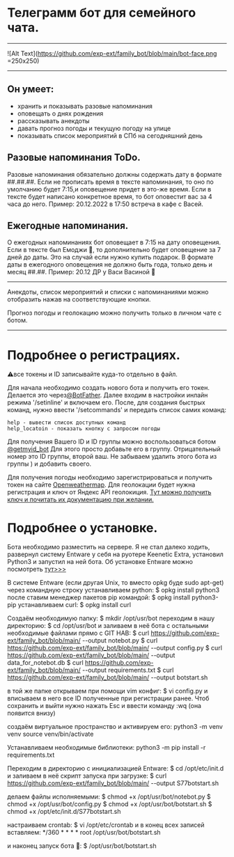 # Телеграмм бот для семейного чата.
***

![Alt Text](https://github.com/exp-ext/family_bot/blob/main/bot-face.png =250x250)

***

## Он умеет:
- хранить и показывать разовые напоминания
- оповещать о днях рождения
- раcсказывать анекдоты
- давать прогноз погоды и текущую погоду на улице
- показывать список мероприятий в СПб на сегодняшний день

## Разовые напоминания ToDo.
Разовые напоминания обязательно должны содержать дату в формате ##.##.##.
Если не прописать время в тексте напоминания, то оно по умолчанию будет
7:15,и оповещение придет в это-же время. Если в тексте будет написано
конкретное время, то бот оповестит вас за 4 часа до него.
Пример: 20.12.2022 в 17:50 встреча в кафе с Васей.

## Ежегодные напоминания.

О ежегодных напоминаниях бот оповещает в 7:15 на дату оповещения. Если в
тексте был Емоджи 🎁, то дополнительно будет оповещение за 7 дней до даты.
Это на случай если нужно купить подарок. В формате даты в ежегодного
оповещения не должно быть года, только день и месяц ##.##.
Пример: 20.12 ДР у Васи Васиной 🎁

***
Анекдоты, список мероприятий и списки с напоминаниями можно отобразить
нажав на соответствующие кнопки.

Прогноз погоды и геолокацию можно получить только в личном чате с ботом.
***
# Подробнее о регистрациях.

⚠️все токены и ID записывайте куда-то отдельно в файл.

Для начала необходимо создать нового бота и получить его токен. Делается это
через[@BotFather](https://t.me/BotFather). Далее входим в настройки инлайн
режима '/setinline' и включаем его.
После, для создания быстрых команд, нужно ввести '/setcommands' и передать
список самих команд:

    help - вывести список доступных команд
    help_locatoin - показать кнопку с запросом погоды

Для получения Вашего ID и ID группы можно воспользоваться ботом [@getmyid_bot](https://t.me/BotFather)
Для этого просто добавьте его в группу. Отрицательный номер это ID группы,
второй ваш. Не забываем удалить этого бота из группы ) и добавить своего.

Для получения погоды необходимо зарегистрироваться и получить токен на сайте
[Openweathermap](https://home.openweathermap.org/api_keys).
Для геолокации будет нужна регистрация и ключ от Яндекс API геолокиция.
[Тут можно получить ключ и почитать их документацию при желании.](https://yandex.ru/dev/maps/geocoder/)

# Подробнее о установке.

Бота необходимо разместить на сервере. Я не стал далеко ходить, развернул
систему Entware у себя на руотере Keenetic Extra, установил Python3 и
запустил на ней бота. Об установке Entware можно посмотреть [тут>>>](https://help.keenetic.com/hc/ru/articles/360021214160)

В системе Entware (если другая Unix, то вместо opkg буде sudo apt-get)
через командную строку устанавливаем python:
$ opkg install python3
после ставим менеджер пакетов pip командой:
$ opkg install python3-pip
устанавливаем curl:
$ opkg install curl

Создаём необходимую папку:
$ mkdir /opt/usr/bot
переходим в нашу директорию:
$ cd /opt/usr/bot
и заливаем в неё бота с остальными необходимые файлами прямо с GIT HAB:
$ curl https://github.com/exp-ext/family_bot/blob/main/ --output notebot.py
$ curl https://github.com/exp-ext/family_bot/blob/main/ --output config.py
$ curl https://github.com/exp-ext/family_bot/blob/main/ --output data_for_notebot.db
$ curl https://github.com/exp-ext/family_bot/blob/main/ --output requirements.txt
$ curl https://github.com/exp-ext/family_bot/blob/main/ --output botstart.sh

в той же папке открываем при помощи vim конфиг:
$ vi config.py
и вписываем в него все ID полученные при регистрации ранее.
Чтоб сохранить и выйти нужно нажать Esc и ввести команду :wq (она появится внизу)

создаём виртуальное пространство и активируем его:
python3 -m venv venv
source venv/bin/activate

Устанавливаем необходимые библиотеки:
python3 -m pip install -r requirements.txt

Переходим в директорию с инициализацией Entware:
$ cd /opt/etc/init.d
и заливаем в неё скрипт запуска при загрузке:
$ curl https://github.com/exp-ext/family_bot/blob/main/ --output S77botstart.sh

делаем файлы исполняемыми:
$ chmod +x /opt/usr/bot/notebot.py
$ chmod +x /opt/usr/bot/config.py
$ chmod +x /opt/usr/bot/botstart.sh
$ chmod +x /opt/etc/init.d/S77botstart.sh

настраиваем crontab:
$ vi /opt/etc/crontab
    и в конец всех записей вставляем:
    */360 * * * * root /opt/usr/bot/botstart.sh

и наконец запуск бота 🚀:
$ /opt/usr/bot/botstart.sh
